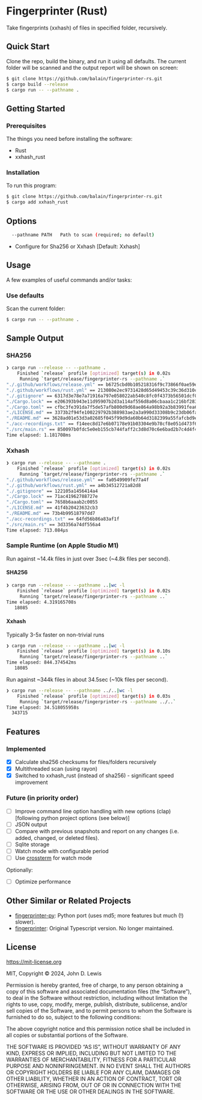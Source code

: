 # Fingerprinter (Rust)

Take fingerprints (xxhash) of files in specified folder, recursively.

## Quick Start

Clone the repo, build the binary, and run it using all defaults. The current folder will be scanned and the output report will be shown on screen:

```bash
$ git clone https://github.com/balain/fingerprinter-rs.git
$ cargo build --release
$ cargo run -- --pathname .
```

## Getting Started

### Prerequisites

The things you need before installing the software:

* Rust
* xxhash_rust

### Installation

To run this program:

```bash
$ git clone https://github.com/balain/fingerprinter-rs.git
$ cargo add xxhash_rust
```

## Options

```bash
  --pathname PATH   Path to scan (required; no default)
```

- Configure for Sha256 or Xxhash [Default: Xxhash]

## Usage

A few examples of useful commands and/or tasks:

### Use defaults

Scan the current folder:

```bash
$ cargo run -- --pathname .
```

## Sample Output

### SHA256
```bash
❯ cargo run --release -- --pathname .
    Finished `release` profile [optimized] target(s) in 0.02s
     Running `target/release/fingerprinter-rs --pathname .`
"./.github/workflows/release.yml" == b6725cbd0b105218316f9c73866f0ae59e680c411faaf8b1aaaf22e7f9ad7b60
"./.github/workflows/rust.yml" == 213080e2ec9731428d65d49453c39c36d310c24056e5715ae70de743043f3b4e
"./.gitignore" == 6317d3e78e7a71916a797e058022ab540c8fc0f4373b56501dcf01c168cf0c21
"./Cargo.lock" == e206393b943e11d95907b2d3a114af556d8a06cbaaa1c216bf28335a48759fce
"./Cargo.toml" == cfbc3fe391da7f5de57afb800d9d68ae864a98b92a3b83991fea66f5672e89d0
"./LICENSE.md" == 3373b2f94fe100229792b388983ae2a3a990d33308b9c23db06fafe88efde607
"./README.md" == 3628ad01e53d3a02685f045f99d9da60b64d3182399a55fafcbd9e34afb84039
"./acc-recordings.txt" == f14eec8d17e6b07178e91b03304e9b78cf8e051d473f6ede1b0bc6b89821d800
"./src/main.rs" == 850097b0fdc5e0eb155cb744faff2c3d8d70c6e6bad2b7c4d4f4a976f87ac71a
Time elapsed: 1.181708ms
```

### Xxhash
```bash
❯ cargo run --release -- --pathname .
    Finished `release` profile [optimized] target(s) in 0.02s
     Running `target/release/fingerprinter-rs --pathname .`
"./.github/workflows/release.yml" == fa0549909fe77a4f
"./.github/workflows/rust.yml" == a4b34512721a82d8
"./.gitignore" == 122105a1456414a4
"./Cargo.lock" == 71ac41962788727e
"./Cargo.toml" == 7658b6aaab2c0055
"./LICENSE.md" == 41f4b20423632cb3
"./README.md" == 73b4b99518797dd7
"./acc-recordings.txt" == 64fd56b86a83af1f
"./src/main.rs" == 3d3356a74df556a4
Time elapsed: 713.084µs
```

### Sample Runtime (on Apple Studio M1)

Run against ~14.4k files in just over 3sec (~4.8k files per second).

#### SHA256
```bash
❯ cargo run --release -- --pathname ..|wc -l
    Finished `release` profile [optimized] target(s) in 0.02s
     Running `target/release/fingerprinter-rs --pathname ..`
Time elapsed: 4.319165708s
   18085
```

#### Xxhash

Typically 3-5x faster on non-trivial runs

```bash
❯ cargo run --release -- --pathname ..|wc -l
    Finished `release` profile [optimized] target(s) in 0.10s
     Running `target/release/fingerprinter-rs --pathname ..`
Time elapsed: 844.374542ms
   18085
```

Run against ~344k files in about 34.5sec (~10k files per second).

```bash
❯ cargo run --release -- --pathname ../..|wc -l
    Finished `release` profile [optimized] target(s) in 0.03s
     Running `target/release/fingerprinter-rs --pathname ../..`
Time elapsed: 34.518055958s
  343715
```

## Features

### Implemented
- [x] Calculate sha256 checksums for files/folders recursively
- [x] Multithreaded scan (using rayon)
- [x] Switched to xxhash_rust (instead of sha256) - significant speed improvement

### Future (in priority order)
- [ ] Improve command line option handling with new options (clap) [following python project options (see below)]
- [ ] JSON output
- [ ] Compare with previous snapshots and report on any changes (i.e. added, changed, or deleted files).
- [ ] Sqlite storage
- [ ] Watch mode with configurable period
- [ ] Use [crossterm](https://docs.rs/crossterm/latest/crossterm/) for watch mode

Optionally:
- [ ] Optimize performance

## Other Similar or Related Projects

- [fingerprinter-py](https://github.com/balain/fingerprinter-py): Python port (uses md5; more features but much (!) slower).
- [fingerprinter](https://github.com/balain/fingerprinter): Original Typescript version. No longer maintained.

## License

https://mit-license.org

MIT, Copyright &copy; 2024, John D. Lewis

Permission is hereby granted, free of charge, to any person obtaining a copy of this software and associated documentation files (the “Software”), to deal in the Software without restriction, including without limitation the rights to use, copy, modify, merge, publish, distribute, sublicense, and/or sell copies of the Software, and to permit persons to whom the Software is furnished to do so, subject to the following conditions:

The above copyright notice and this permission notice shall be included in all copies or substantial portions of the Software.

THE SOFTWARE IS PROVIDED “AS IS”, WITHOUT WARRANTY OF ANY KIND, EXPRESS OR IMPLIED, INCLUDING BUT NOT LIMITED TO THE WARRANTIES OF MERCHANTABILITY, FITNESS FOR A PARTICULAR PURPOSE AND NONINFRINGEMENT. IN NO EVENT SHALL THE AUTHORS OR COPYRIGHT HOLDERS BE LIABLE FOR ANY CLAIM, DAMAGES OR OTHER LIABILITY, WHETHER IN AN ACTION OF CONTRACT, TORT OR OTHERWISE, ARISING FROM, OUT OF OR IN CONNECTION WITH THE SOFTWARE OR THE USE OR OTHER DEALINGS IN THE SOFTWARE.